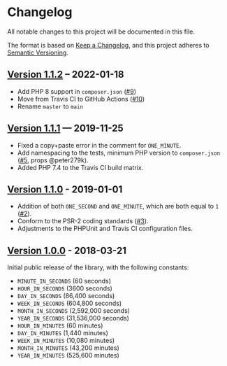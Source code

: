 # Changelog

All notable changes to this project will be documented in this file.

The format is based on [Keep a Changelog](https://keepachangelog.com/en/1.0.0/),
and this project adheres to [Semantic Versioning](https://semver.org/spec/v2.0.0.html).

## [Version 1.1.2] – 2022-01-18

* Add PHP 8 support in `composer.json` ([#9])
* Move from Travis CI to GitHub Actions ([#10])
* Rename `master` to `main`

## [Version 1.1.1] — 2019-11-25

* Fixed a copy+paste error in the comment for `ONE_MINUTE`.
* Add namespacing to the tests, minimum PHP version to `composer.json` ([#5], props @peter279k).
* Added PHP 7.4 to the Travis CI build matrix.

## [Version 1.1.0] - 2019-01-01

* Addition of both `ONE_SECOND` and `ONE_MINUTE`, which are both equal to `1` ([#2]).
* Conform to the PSR-2 coding standards ([#3]).
* Adjustments to the PHPUnit and Travis CI configuration files.

## [Version 1.0.0] - 2018-03-21

Initial public release of the library, with the following constants:

* `MINUTE_IN_SECONDS` (60 seconds)
* `HOUR_IN_SECONDS` (3600 seconds)
* `DAY_IN_SECONDS` (86,400 seconds)
* `WEEK_IN_SECONDS` (604,800 seconds)
* `MONTH_IN_SECONDS` (2,592,000 seconds)
* `YEAR_IN_SECONDS` (31,536,000 seconds)
* `HOUR_IN_MINUTES` (60 minutes)
* `DAY_IN_MINUTES` (1,440 minutes)
* `WEEK_IN_MINUTES` (10,080 minutes)
* `MONTH_IN_MINUTES` (43,200 minutes)
* `YEAR_IN_MINUTES` (525,600 minutes)


[Unreleased]: https://github.com/stevegrunwell/time-constants/compare/main...develop
[Version 1.1.2]: https://github.com/stevegrunwell/time-constants/releases/tag/v1.1.2
[Version 1.1.1]: https://github.com/stevegrunwell/time-constants/releases/tag/v1.1.1
[Version 1.1.0]: https://github.com/stevegrunwell/time-constants/releases/tag/v1.1.0
[Version 1.0.0]: https://github.com/stevegrunwell/time-constants/releases/tag/v1.0.0
[#2]: https://github.com/stevegrunwell/time-constants/pull/2
[#3]: https://github.com/stevegrunwell/time-constants/pull/3
[#5]: https://github.com/stevegrunwell/time-constants/pull/5
[#9]: https://github.com/stevegrunwell/time-constants/pull/9
[#10]: https://github.com/stevegrunwell/time-constants/pull/10
